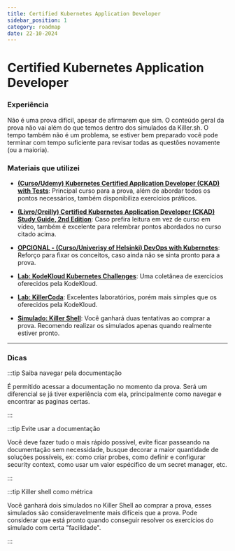 ```yaml
---
title: Certified Kubernetes Application Developer
sidebar_position: 1
category: roadmap
date: 22-10-2024
---
```


# Certified Kubernetes Application Developer

### Experiência

Não é uma prova difícil, apesar de afirmarem que sim. O conteúdo geral da prova não vai além do que temos dentro dos 
simulados da Killer.sh. O tempo também não é um problema, se estiver bem preparado você pode terminar com tempo suficiente 
para revisar todas as questões novamente (ou a maioria).

### Materiais que utilizei

- **[(Curso/Udemy) Kubernetes Certified Application Developer (CKAD) with Tests](https://www.udemy.com/course/certified-kubernetes-application-developer)**: 
Principal curso para a prova, além de abordar todos os pontos necessários, também disponibiliza exercícios práticos.

- **[(Livro/Oreilly) Certified Kubernetes Application Developer (CKAD) Study Guide, 2nd Edition](https://www.oreilly.com/library/view/certified-kubernetes-application/9781098152857/)**: 
Caso prefira leitura em vez de curso em vídeo, também é excelente para relembrar pontos abordados no curso citado acima.

- **[OPCIONAL - (Curso/Univerisy of Helsinki) DevOps with Kubernetes](https://devopswithkubernetes.com/)**: 
Reforço para fixar os conceitos, caso ainda não se sinta pronto para a prova.

- **[Lab: KodeKloud Kubernetes Challenges](https://kodekloud.com/courses/kubernetes-challenges/)**: 
Uma coletânea de exercícios oferecidos pela KodeKloud.

- **[Lab: KillerCoda](https://killercoda.com/)**: 
Excelentes laboratórios, porém mais simples que os oferecidos pela KodeKloud.

- **[Simulado: Killer Shell](https://killer.sh/)**: 
Você ganhará duas tentativas ao comprar a prova. Recomendo realizar os simulados apenas quando realmente estiver pronto.

---
### Dicas

:::tip Saiba navegar pela documentação

É permitido acessar a documentação no momento da prova.
Será um diferencial se já tiver experiência com ela, principalmente como navegar e encontrar as paginas certas.

:::

:::tip Evite usar a documentação

Você deve fazer tudo o mais rápido possível, evite ficar passeando na documentação sem necessidade, busque decorar a 
maior quantidade de soluções possíveis, ex: como criar probes, como definir e configurar security context, como usar um 
valor espécifico de um secret manager, etc.

:::

:::tip Killer shell como métrica

Você ganhará dois simulados no Killer Shell ao comprar a prova, esses simulados são consideravelmente mais difíceis que 
a prova. Pode considerar que está pronto quando conseguir resolver os exercícios do simulado com certa "facilidade".

:::

